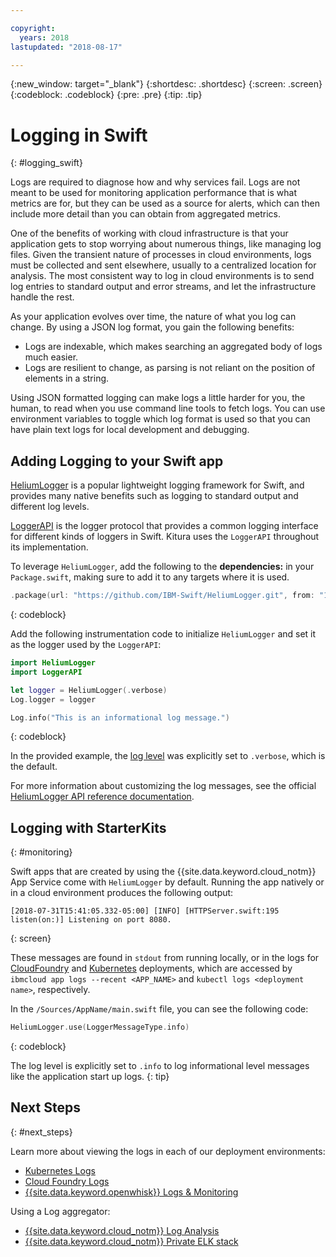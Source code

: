 ```yaml
---

copyright:
  years: 2018
lastupdated: "2018-08-17"

---
```

{:new_window: target="_blank"}
{:shortdesc: .shortdesc}
{:screen: .screen}
{:codeblock: .codeblock}
{:pre: .pre}
{:tip: .tip}

# Logging in Swift
{: #logging_swift}

Logs are required to diagnose how and why services fail. Logs are not meant to be used for monitoring application performance that is what metrics are for, but they can be used as a source for alerts, which can then include more detail than you can obtain from aggregated metrics.

One of the benefits of working with cloud infrastructure is that your application gets to stop worrying about numerous things, like managing log files. Given the transient nature of processes in cloud environments, logs must be collected and sent elsewhere, usually to a centralized location for analysis. The most consistent way to log in cloud environments is to send log entries to standard output and error streams, and let the infrastructure handle the rest.

As your application evolves over time, the nature of what you log can change. By using a JSON log format, you gain the following benefits:
* Logs are indexable, which makes searching an aggregated body of logs much easier.
* Logs are resilient to change, as parsing is not reliant on the position of elements in a string.

Using JSON formatted logging can make logs a little harder for you, the human, to read when you use command line tools to fetch logs. You can use environment variables to toggle which log format is used so that you can have plain text logs for local development and debugging.

## Adding Logging to your Swift app

[HeliumLogger](https://github.com/IBM-Swift/HeliumLogger) is a popular lightweight logging framework for Swift, and provides many native benefits such as logging to standard output and different log levels.

[LoggerAPI](https://github.com/IBM-Swift/LoggerAPI) is the logger protocol that provides a common logging interface for different kinds of loggers in Swift. Kitura uses the `LoggerAPI` throughout its implementation.

To leverage `HeliumLogger`, add the following to the **dependencies:** in your `Package.swift`, making sure to add it to any targets where it is used.
```swift
.package(url: "https://github.com/IBM-Swift/HeliumLogger.git", from: "1.7.1")
```
{: codeblock}

Add the following instrumentation code to initialize `HeliumLogger` and set it as the logger used by the `LoggerAPI`:
```swift
import HeliumLogger
import LoggerAPI

let logger = HeliumLogger(.verbose)
Log.logger = logger

Log.info("This is an informational log message.")
```
{: codeblock}

In the provided example, the [log level](http://ibm-swift.github.io/HeliumLogger/) was explicitly set to `.verbose`, which is the default.

For more information about customizing the log messages, see the official [HeliumLogger API reference documentation](http://ibm-swift.github.io/HeliumLogger/).

## Logging with StarterKits
{: #monitoring}

Swift apps that are created by using the {{site.data.keyword.cloud_notm}} App Service come with `HeliumLogger` by default. Running the app natively or in a cloud environment produces the following output:
```
[2018-07-31T15:41:05.332-05:00] [INFO] [HTTPServer.swift:195 listen(on:)] Listening on port 8080.
```
{: screen}

These messages are found in `stdout` from running locally, or in the logs for [CloudFoundry](https://console.bluemix.net/docs/cli/reference/bluemix_cli/bx_cli.html#ibmcloud_app_logs) and [Kubernetes](https://kubernetes-v1-4.github.io/docs/user-guide/kubectl/kubectl_logs/) deployments, which are accessed by `ibmcloud app logs --recent <APP_NAME>` and `kubectl logs <deployment name>`, respectively.

In the `/Sources/AppName/main.swift` file, you can see the following code:
```swift
HeliumLogger.use(LoggerMessageType.info)
```
{: codeblock}

The log level is explicitly set to `.info` to log informational level messages like the application start up logs.
{: tip}

## Next Steps
{: #next_steps}

Learn more about viewing the logs in each of our deployment environments:
* [Kubernetes Logs](https://kubernetes-v1-4.github.io/docs/user-guide/kubectl/kubectl_logs/)
* [Cloud Foundry Logs](https://console.bluemix.net/docs/cli/reference/bluemix_cli/bx_cli.html#ibmcloud_app_logs)
* [{{site.data.keyword.openwhisk}} Logs & Monitoring](https://console.bluemix.net/docs/openwhisk/openwhisk_logs.html#openwhisk_logs)

Using a Log aggregator:
* [{{site.data.keyword.cloud_notm}} Log Analysis](https://console.bluemix.net/docs/services/CloudLogAnalysis/log_analysis_ov.html#log_analysis_ov)
* [{{site.data.keyword.cloud_notm}} Private ELK stack](https://www.ibm.com/support/knowledgecenter/en/SSBS6K_2.1.0.2/manage_metrics/logging_elk.html)
